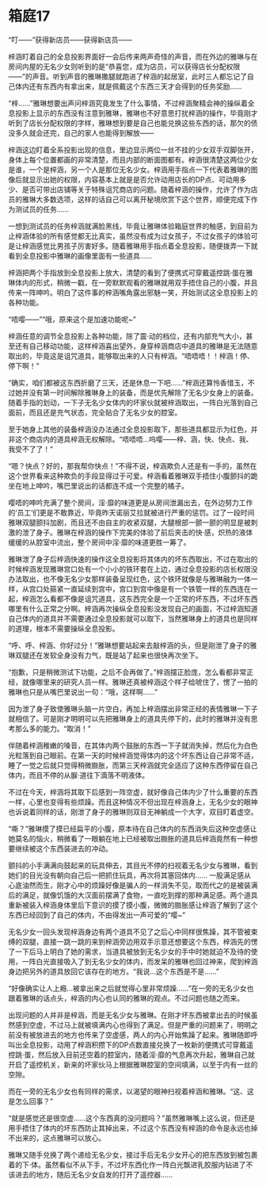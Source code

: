 # 箱庭17

“叮——”获得新店员——获得新店员——

梓涵盯着自己的全息投影界面好一会后传来两声奇怪的声音，而在外边的雅琳与在房间内屋的无名少女则听到的是“恭喜您，成为店员，可以获得店长分配权限——”的声音。听到声音的雅琳撒腿就跑进了梓涵的起居室，此时三人都忘记了自己体内还有东西内有拿出来，就是佩戴这个东西三天才会得到的任务奖励……

“梓……”雅琳想要出声问梓涵究竟发生了什么事情，不过梓涵聚精会神的操纵着全息投影上显示的东西没有注意到雅琳，雅琳也不好意思打扰梓涵的操作，毕竟刚才听到了店长分配权限的字样，雅琳想到要是自己也能兑换这些东西的话，那欠的债没多久就会还完，自己的家人也能得到解放——

梓涵这边盯着全系投影出现的信息，里边显示两位一丝不挂的少女双手双脚张开，身体上每个位置都画的非常清楚，而且内部的断面图都有。梓涵很清楚这两位少女是谁，一个是梓涵，另一个人是那位无名少女。梓涵用手指点一下代表着雅琳的图像后就显示出她的权限，内容基本上就是是否允许动用店长的DP点、可动用多少、是否可带出店铺等关于特殊诅咒商店的问题。随着梓涵的操作，允许了作为店员的雅琳大多数选项，这样的话自己可以离开秘境欣赏下这个世界，顺便完成下作为测试员的任务……

一想到测试员的任务梓涵就满脸黑线，毕竟让雅琳体验箱庭世界的触感，到目前为止梓涵体验的所有感觉都无比真实，虽然没有成为过女孩子，不过女孩子的体验可是让梓涵感觉比男孩子厉害好多。随着雅琳用手指点着全息投影，随便拨弄一下就看到全息投影中雅琳的画像里面有一些道具……

梓涵把两个手指放到全息投影上放大，清楚的看到了便携式可穿戴遥控跳·蛋在雅琳体内的形式，稍微一戳，在一旁默默观看的雅琳就用双手捂住自己的小腹，并且传来一阵呻吟。明白了这件事的梓涵嘴角露出邪魅一笑，开始测试这全息投影上的各种功能。

“唔嘤——”“哦，原来这个是加速功能呢~”

梓涵任意的调节全息投影上各种功能，除了震·动的档位，还有内部充气大小，甚至还有自己移动功能，这样梓涵喜出望外，身穿梓涵商店中道具的雅琳是无法随意取出的，毕竟这是诅咒道具，能够取出来的人只有梓涵。“唔唔唔！！梓涵！停、停下啊！”

“确实，咱们都被这东西折磨了三天，还是休息一下吧……”梓涵还算怜香惜玉，不过她并没有第一时间解除雅琳身上的装备，而是优先解除了无名少女身上的装备。随着手指的划动，一下子无名少女体内的坏家伙就被梓涵取出，一阵白光落到自己面前，而且还是充气状态，完全贴合了无名少女的腔室。

至于她身上其他的装备梓涵没办法通过全息投影取下，那些道具都显示为红色，并非这个商店内的道具梓涵无权解除。“唔唔唔…呜嘤——梓、涵，快、快点、我、我受不了了！”

“嗯？快点？好的，那我帮你快点！”不得不说，梓涵欺负人还是有一手的，虽然在这个世界看来这种欺负的手段显得过于可爱。梓涵看着雅琳双手捂住小腹颤抖的跪坐在地上呻吟，嘴巴里说出的话都连不成一个完整的橘子。

嘤唔的呻吟充满了整个房间，淫·靡的味道更是从房间泄漏出去，在外边努力工作的‘员工’们更是不敢靠近，毕竟昨天诺丽艾拉就被进行严重的惩罚。过了一段时间雅琳双腿颤抖加剧，而且还不由自主的收紧双腿，大腿根部一颤一颤的明显是被刺激的泄了身子。雅琳在梓涵的操作下完美的体验了前后夹击的快·感，炽热的液体缓缓的从腔室中流出，整个房间中淫·靡的味道更胜一筹了。

雅琳泄了身子后梓涵快速的操作这全息投影将其体内的坏东西取出，不过在取出的时候梓涵发现雅琳宫口处有一个小小的铁环套在上边，通过全息投影的店长权限没办法取出，也不像无名少女那样装备呈现红色，这个铁环就像是与雅琳融为一体一样，从宫口处箍紧一直延续到宫中，宫口到宫中像是有一个铁管一样的东西连在一起，梓涵怎么看都不像是诅咒道具，这东西完全是一个正常的坏东西，不过坏东西哪里有什么正常之分啊。梓涵再次操纵全息投影没发现自己的画面，不过梓涵知道自己体内的道具并不需要通过全息投影就可以取下，当然雅琳身上的道具也是同样的道理，根本不需要操纵全息投影。

“呼、呼、梓涵、你好过分！”雅琳想要站起来去敲梓涵的头，但是刚泄了身子的雅琳双腿还在发软全身没有力气，既是站了起来也很快再次坐下。

“抱歉，只是稍微测试下功能，之后不会再做了。”梓涵摆正脸庞，怎么看都非常正经，就像哪里来的研究人员一样。雅琳还真被梓涵这个样子给唬住了，愣了一拍的雅琳也只是从嘴巴里说出一句：“哦，这样啊……”

因为泄了身子致使雅琳头脑一片空白，再加上梓涵摆出非常正经的表情雅琳一下子就相信了。可是刚才明明可以先把雅琳身上的道具先停下的，此时的雅琳并没有思考那么多的能力。“取消！”

伴随着梓涵稚嫩的嗓音，在其体内两个鼓胀的东西一下子就消失掉，然后化为白色光粒落到自己眼前。在第一天的时候梓涵觉得体内的这个坏东西让自己非常不适，睡了一觉之后就只觉得稍微臌胀，而第三天梓涵就完全适应了这种东西停留在自己体内，而且不停的从脲·道往下滴落不明液体。

不过在今天，梓涵将其取下后感到一阵空虚，就好像自己体内少了什么重要的东西一样，心里也变得有些烦躁。而且这种情况不但出现在梓涵身上，无名少女的眼神也诉说着同样的话，刚泄了身子的雅琳则双目无神躺成一个大字，双目盯着虚空。

“嘶？”雅琳摸了摸已经扁平的小腹，原本待在自己体内的东西消失后这种空虚感让她莫名的恼火，稍微看了一眼躺在地上已经被取出臌胀的道具后梓涵竟然有一种想要继续被这个东西装进去的冲动。

颤抖的小手满满向鼓起来的玩具伸去，其目光不停的扫视着无名少女与雅琳，看到她们的目光没有朝向自己后一把抓住玩具，再次将其塞回体内……
一股满足感从心底油然而生，刚才心中的烦躁好像是骗人的一样消失不见，取而代之的是被装满后的满足，就像饥饿的大汉面前摆满了食物，一直吃到撑的那种满足感。两个道具重新被装入梓涵身体里后下意识的摸了摸小腹，微微的臌胀感让梓涵了解到了这个东西已经回到了自己的体内，不由得发出一声可爱的“嘤~”

无名少女一回头发现梓涵身边有两个道具不见了之后心中同样很焦躁，其不管被束缚的双腿，直接一跳一跳的来到梓涵旁边用双手示意还想要这个东西，梓涵先的愣了一下后马上明白了她的需求，当道具被放到无名少女的手中时她就迫不及待的使用，一阵白光直接吸入了到无名少女的体内，而发呆的雅琳也回过神来，爬到梓涵身边把另外的道具放回它该存在的地方。“我说…这个东西是不是……”

“好像确实让人上瘾…被拿出来之后就觉得心里非常烦躁……”在一旁的无名少女也跟着雅琳的话点头，梓涵的内心也认同的雅琳的观点。不过问题也随之而来。

出现问题的人并非是梓涵，而是无名少女与雅琳。在刚才坏东西被拿出去的时候虽然感到空虚，不过马上就被填满内心也得到了满足。但是严重的问题来了，明明之前没有被放进去的地方也传来了空虚感，两人的内心开始焦躁了起来。雅琳随即呼叫出全息投影，动用了梓涵积攒下的DP点数直接兑换了一枚新的便携式可穿戴遥控跳·蛋，然后放入目前还空着的腔室内，随着淫·靡的气息再次升起，雅琳自己就开启了遥控机关，新来的坏家伙马上根据雅琳腔室的空间填满，以至于内有一丝的空隙。

而在一旁的无名少女也有同样的需求，以渴望的眼神扫视着梓涵和雅琳。“这、这是怎么回事？”

“就是感觉还是很空虚……这个东西真的没问题吗？”虽然雅琳嘴上这么说，但还是用手捂住了体内的坏东西防止其掉出来，不过这个东西没有梓涵的命令是永远也掉不出来的，这点雅琳可以放心。

雅琳又随手兑换了两个递给无名少女，接过手后无名少女开心的把东西放到被包裹着的下·体。虽然看似不从下手，不过坏东西化作一阵白光飘进乳胶服内钻进了不该进去的地方，随后无名少女自发的打开了遥控器……